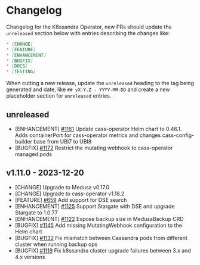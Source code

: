 # Changelog

Changelog for the K8ssandra Operator, new PRs should update the `unreleased` section below with entries describing the changes like:

```markdown
* [CHANGE]
* [FEATURE]
* [ENHANCEMENT]
* [BUGFIX]
* [DOCS]
* [TESTING]
```

When cutting a new release, update the `unreleased` heading to the tag being generated and date, like `## vX.Y.Z - YYYY-MM-DD` and create a new placeholder section for  `unreleased` entries.

## unreleased

* [ENHANCEMENT] [#1161](https://github.com/k8ssandra/k8ssandra-operator/issues/1161) Update cass-operator Helm chart to 0.46.1. Adds containerPort for cass-operator metrics and changes cass-config-builder base from UBI7 to UBI8
* [BUGFIX] [#1172](https://github.com/k8ssandra/k8ssandra-operator/issues/1172) Restrict the mutating webhook to cass-operator managed pods

## v1.11.0 - 2023-12-20

* [CHANGE] Upgrade to Medusa v0.17.0
* [CHANGE] Upgrade to cass-operator v1.18.2
* [FEATURE] [#659](https://github.com/thelastpickle/cassandra-medusa/issues/659) Add support for DSE search 
* [ENHANCEMENT] [#1125](https://github.com/k8ssandra/k8ssandra-operator/issues/1125) Support Stargate with DSE and upgrade Stargate to 1.0.77
* [ENHANCEMENT] [#1122](https://github.com/k8ssandra/k8ssandra-operator/issues/1122) Expose backup size in MedusaBackup CRD
* [BUGFIX] [#1145](https://github.com/k8ssandra/k8ssandra-operator/issues/1145) Add missing MutatingWebhook configuration to the Helm chart
* [BUGFIX] [#1132](https://github.com/k8ssandra/k8ssandra-operator/issues/1132) Fix mismatch between Cassandra pods from different cluster when running backup ops
* [BUGFIX] [#1119](https://github.com/k8ssandra/k8ssandra-operator/issues/1119) Fix k8ssandra cluster upgrade failures between 3.x and 4.x versions
